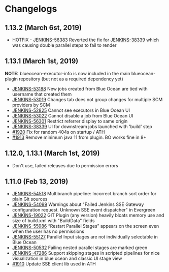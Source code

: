 # Changelogs

## 1.13.2 (March 6st, 2019)

* HOTFIX - [JENKINS-56383](https://issues.jenkins-ci.org/browse/JENKINS-56383) Reverted the fix for [JENKINS-38339](https://issues.jenkins-ci.org/browse/JENKINS-38339) which was causing double parallel steps to fail to render


## 1.13.1 (March 1st, 2019)

**NOTE:** blueocean-executor-info is now included in the main blueocean-plugin repository (but not as a required dependency yet)

* [JENKINS-53188](https://issues.jenkins-ci.org/browse/JENKINS-53188) New jobs created from Blue Ocean are tied with username that created them
* [JENKINS-53019](https://issues.jenkins-ci.org/browse/JENKINS-53019) Changes tab does not group changes for multiple SCM providers by SCM
* [JENKINS-52825](https://issues.jenkins-ci.org/browse/JENKINS-52825) Cannot see executors in Blue Ocean UI
* [JENKINS-53022](https://issues.jenkins-ci.org/browse/JENKINS-53022) Cannot disable a job from Blue Ocean UI
* [JENKINS-56301](https://issues.jenkins-ci.org/browse/JENKINS-56301) Restrict referrer display to same origin
* [JENKINS-38339](https://issues.jenkins-ci.org/browse/JENKINS-38339) UI for downstream jobs launched with 'build' step
* [#1920](https://github.com/jenkinsci/blueocean-plugin/pull/1920) Fix for random 404s on startup / ATH
* [#1913](https://github.com/jenkinsci/blueocean-plugin/pull/1913) Remove minimum java 11 from plugin. BO works fine in 8+

## 1.12.0, 1.13.1 (March 1st, 2019)

* Don't use, failed releases due to permission errors

## 1.11.0 (Feb 13, 2019)

* [JENKINS-54518](https://issues.jenkins-ci.org/browse/JENKINS-54518) Multibranch pipeline: Incorrect branch sort order for plain Git sources
* [JENKINS-54099](https://issues.jenkins-ci.org/browse/JENKINS-54099) Warnings about "Failed Jenkins SSE Gateway configuration request. Unknown SSE event dispatcher" in Evergreen
* [JENKINS-19022](https://issues.jenkins-ci.org/browse/JENKINS-19022) GIT Plugin (any version) heavily bloats memory use and size of build.xml with "BuildData" fields
* [JENKINS-55986](https://issues.jenkins-ci.org/browse/JENKINS-55986) “Restart Parallel Stages” appears on the screen even when the user has no permissions
* [JENKINS-55127](https://issues.jenkins-ci.org/browse/JENKINS-55127) Parallel Input stages are not individually selectable in Blue Ocean
* [JENKINS-50532](https://issues.jenkins-ci.org/browse/JENKINS-50532) Failing nested parallel stages are marked green
* [JENKINS-47286](https://issues.jenkins-ci.org/browse/JENKINS-47286) Support skipping stages in scripted pipelines for nice visualization in blue ocean and classic UI stage view
* [#1910](https://github.com/jenkinsci/blueocean-plugin/pull/1910) Update SSE client lib used in ATH
